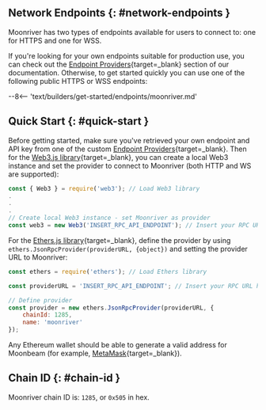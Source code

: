 ## Network Endpoints {: #network-endpoints }

Moonriver has two types of endpoints available for users to connect to: one for HTTPS and one for WSS.

If you're looking for your own endpoints suitable for production use, you can check out the [Endpoint Providers](/builders/get-started/endpoints/#endpoint-providers){target=\_blank} section of our documentation. Otherwise, to get started quickly you can use one of the following public HTTPS or WSS endpoints:

--8<-- 'text/builders/get-started/endpoints/moonriver.md'

## Quick Start {: #quick-start }

Before getting started, make sure you've retrieved your own endpoint and API key from one of the custom [Endpoint Providers](/builders/get-started/endpoints/){target=\_blank}. Then for the [Web3.js library](/builders/build/eth-api/libraries/web3js/){target=\_blank}, you can create a local Web3 instance and set the provider to connect to Moonriver (both HTTP and WS are supported):

```js
const { Web3 } = require('web3'); // Load Web3 library
.
.
.
// Create local Web3 instance - set Moonriver as provider
const web3 = new Web3('INSERT_RPC_API_ENDPOINT'); // Insert your RPC URL here
```

For the [Ethers.js library](/builders/build/eth-api/libraries/ethersjs/){target=\_blank}, define the provider by using `ethers.JsonRpcProvider(providerURL, {object})` and setting the provider URL to Moonriver:

```js
const ethers = require('ethers'); // Load Ethers library

const providerURL = 'INSERT_RPC_API_ENDPOINT'; // Insert your RPC URL here

// Define provider
const provider = new ethers.JsonRpcProvider(providerURL, {
    chainId: 1285,
    name: 'moonriver'
});
```

Any Ethereum wallet should be able to generate a valid address for Moonbeam (for example, [MetaMask](https://metamask.io){target=\_blank}).

## Chain ID {: #chain-id }

Moonriver chain ID is: `1285`, or `0x505` in hex.
